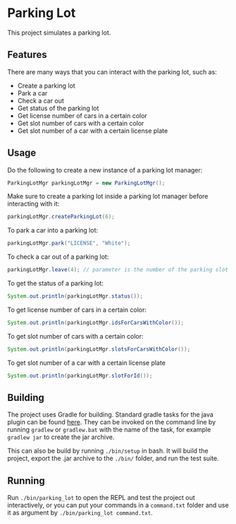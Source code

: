 # **Parking Lot** #

This project simulates a parking lot.

## Features ##

There are many ways that you can interact with the parking lot, such as:

- Create a parking lot
- Park a car
- Check a car out
- Get status of the parking lot
- Get license number of cars in a certain color
- Get slot number of cars with a certain color
- Get slot number of a car with a certain license plate

## Usage ##

Do the following to create a new instance of a parking lot manager:

```java
ParkingLotMgr parkingLotMgr = new ParkingLotMgr();
```

Make sure to create a parking lot inside a parking lot manager before interacting with it:

```java
parkingLotMgr.createParkingLot(6);
```

To park a car into a parking lot:

```java
parkingLotMgr.park("LICENSE", "White");

```

To check a car out of a parking lot:

```java
parkingLotMgr.leave(4); // parameter is the number of the parking slot
```

To get the status of a parking lot:

```java
System.out.println(parkingLotMgr.status());
```

To get license number of cars in a certain color:

```java
System.out.println(parkingLotMgr.idsForCarsWithColor());
```

To get slot number of cars with a certain color:

```java
System.out.println(parkingLotMgr.slotsForCarsWithColor());
```


To get slot number of a car with a certain license plate

```java
System.out.println(parkingLotMgr.slotForId());
```

## Building ##

The project uses Gradle for building. Standard gradle tasks for the java plugin can be found [here](https://docs.gradle.org/current/userguide/java_plugin.html). They can be invoked on the command line by running `gradlew` or `gradlew.bat` with the name of the task, for example `gradlew jar` to create the jar archive.

This can also be build by running `./bin/setup` in bash. It will build the project, export the .jar archive to the `./bin/` folder, and run the test suite.

## Running ##

Run `./bin/parking_lot` to open the REPL and test the project out interactively, or you can put your commands in a `command.txt` folder and use it as argument by `./bin/parking_lot command.txt`.
